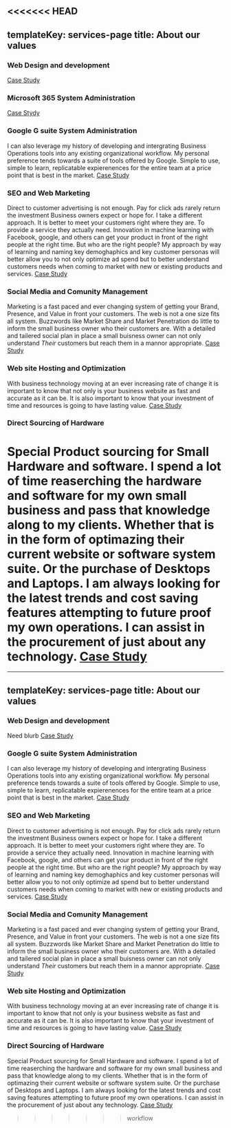 <<<<<<< HEAD
---
templateKey: services-page
title: About our values
---

### Web Design and development
<!-- TODO: Blurb about web development -->

 [Case Study](#)

### Microsoft 365 System Administration
<!-- TODO: Need Blurb  -->

[Case Stydy](#)

### Google G suite System Administration
<!-- TODO: Reavaluate the need to add a service page This could just be the product Page -->
<!-- IDEA: The services page needs to be inclusive of the network of Providers I have available  -->
I can also leverage my history of developing and intergrating Business Operations tools into any existing organizational workflow. My personal preference tends towards a suite of tools offered by Google. Simple to use, simple to learn, replicatable expierenences for the entire team at a price point that is best in the market. [Case Study](#)

### SEO and Web Marketing

Direct to customer advertising is not enough. Pay for click ads rarely return the investment Business owners expect or hope for. I take a different approach. It is better to meet your customers right where they are. To provide a service they actually need. Innovation in machine learning with Facebook, google, and others can get your product in front of the right people at the right time. But who are the right people? My approach by way of learning and naming key demoghaphics and key customer personas will better allow you to not only optimize ad spend but to better understand customers needs when coming to market with new or existing products and services. [Case Study](#)

### Social Media and Comunity Management

Marketing is a fast paced and ever changing system of getting your Brand, Presence, and Value in front your customers. The web is not a one size fits all system. Buzzwords like Market Share and Market Penetration do little to inform the small business owner who their customers are. With a detailed and tailered social plan in place a small buisness owner can not only understand _Their_ customers but reach them in a mannor appropriate. [Case Study](#)

### Web site Hosting and Optimization

With business technology moving at an ever increasing rate of change it is important to know that not only is your business website as fast and accurate as it can be. It is also important to know that your investment of time and resources is going to have lasting value. [Case Study](#)

### Direct Sourcing of Hardware

Special Product sourcing for Small Hardware and software. I spend a lot of time reaserching the hardware and software for my own small business and pass that knowledge along to my clients. Whether that is in the form of optimazing their current website or software system suite. Or the purchase of Desktops and Laptops. I am always looking for the latest trends and cost saving features attempting to future proof my own operations. I can assist in the procurement of just about any technology. [Case Study](#)
=======
---
templateKey: services-page
title: About our values
---

### Web Design and development

Need blurb [Case Study](#)

### Google G suite System Administration

I can also leverage my history of developing and intergrating Business Operations tools into any existing organizational workflow. My personal preference tends towards a suite of tools offered by Google. Simple to use, simple to learn, replicatable expierenences for the entire team at a price point that is best in the market. [Case Study](#)

### SEO and Web Marketing

Direct to customer advertising is not enough. Pay for click ads rarely return the investment Business owners expect or hope for. I take a different approach. It is better to meet your customers right where they are. To provide a service they actually need. Innovation in machine learning with Facebook, google, and others can get your product in front of the right people at the right time. But who are the right people? My approach by way of learning and naming key demoghaphics and key customer personas will better allow you to not only optimize ad spend but to better understand customers needs when coming to market with new or existing products and services. [Case Study](#)

### Social Media and Comunity Management

Marketing is a fast paced and ever changing system of getting your Brand, Presence, and Value in front your customers. The web is not a one size fits all system. Buzzwords like Market Share and Market Penetration do little to inform the small business owner who their customers are. With a detailed and tailered social plan in place a small buisness owner can not only understand _Their_ customers but reach them in a mannor appropriate. [Case Study](#)

### Web site Hosting and Optimization

With business technology moving at an ever increasing rate of change it is important to know that not only is your business website as fast and accurate as it can be. It is also important to know that your investment of time and resources is going to have lasting value. [Case Study](#)

### Direct Sourcing of Hardware

Special Product sourcing for Small Hardware and software. I spend a lot of time reaserching the hardware and software for my own small business and pass that knowledge along to my clients. Whether that is in the form of optimazing their current website or software system suite. Or the purchase of Desktops and Laptops. I am always looking for the latest trends and cost saving features attempting to future proof my own operations. I can assist in the procurement of just about any technology. [Case Study](#)
>>>>>>> workflow
